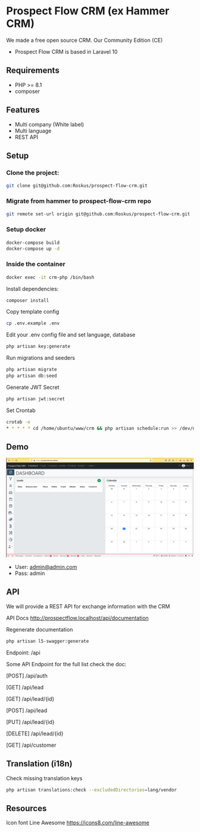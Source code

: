 # Prospect Flow CRM (ex Hammer CRM)
We made a free open source CRM. Our Community Edition (CE) 
- Prospect Flow CRM is based in Laravel 10

## Requirements
* PHP >= 8.1
* composer

## Features
* Multi company (White label)
* Multi language
* REST API

## Setup

### Clone the project:
```bash
git clone git@github.com:Roskus/prospect-flow-crm.git
```

### Migrate from hammer to prospect-flow-crm repo
```bash
git remote set-url origin git@github.com:Roskus/prospect-flow-crm.git
```

### Setup docker
```bash
docker-compose build
docker-compose up -d
```

### Inside the container

```bash
docker exec -it crm-php /bin/bash
```

Install dependencies:
```bash
composer install
```
Copy template config
```bash
cp .env.example .env
```
Edit your .env config file and set language, database
```bash
php artisan key:generate
```
Run migrations and seeders
```bash
php artisan migrate
php artisan db:seed
```
Generate JWT Secret
```bash
php artisan jwt:secret
```

Set Crontab
```bash
crotab -e
* * * * * cd /home/ubuntu/www/crm && php artisan schedule:run >> /dev/null 2>&1
```

## Demo
![](doc/screenshoot.png)
* User: admin@admin.com
* Pass: admin

## API
We will provide a REST API for exchange information with the CRM

API Docs
http://prospectflow.localhost/api/documentation

Regenerate documentation
```bash
php artisan l5-swagger:generate
```

Endpoint:
/api

Some API Endpoint for the full list check the doc:

[POST] /api/auth

[GET] /api/lead

[GET] /api/lead/{id}

[POST] /api/lead

[PUT] /api/lead/{id}

[DELETE] /api/lead/{id}

[GET] /api/customer

## Translation (i18n)
Check missing translation keys
```bash
php artisan translations:check --excludedDirectories=lang/vendor
```

## Resources
Icon font Line Awesome
https://icons8.com/line-awesome
